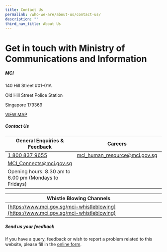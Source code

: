 ```yaml
---
title: Contact Us
permalink: /who-we-are/about-us/contact-us/
description: ""
third_nav_title: About Us
---
```

Get in touch with Ministry of Communications and Information
=========


##### **MCI**

140 Hill Street #01-01A

Old Hill Street Police Station

Singapore 179369

[VIEW MAP](https://maps.google.com/?q=140+Hill+Street+#01-01A+Old+Hill+Street+Police+Station+Singapore+179369)

##### **Contact Us**
| General Enquiries & Feedback | Careers | Government Press Releases |
| -------- | -------- | -------- |
| [1 800 837 9655](tel:18008379655)    | [mci\_human\_resource@mci.gov.sg](mailto:mci_human_resource@mci.gov.sg)      | [mci\_duty\_officer@mci.gov.sg](mailto:mci_duty_officer@mci.gov.sg)     |
| [MCI\_Connects@mci.gov.sg](mailto:MCI_Connects@mci.gov.sg)     |     |    |
| Opening hours: 8.30 am to 6.00 pm (Mondays to Fridays)    |     |    |



| Whistle Blowing Channels |  |  |
| -------- | -------- | ------|
| [https://www.mci.gov.sg/mci-whistleblowing](https://www.mci.gov.sg/mci-whistleblowing)     |      |     |

##### Send us your feedback

If you have a query, feedback or wish to report a problem related to this website, please fill in the [online form](https://form.gov.sg/5d6cbb7d2efdae001258109a).